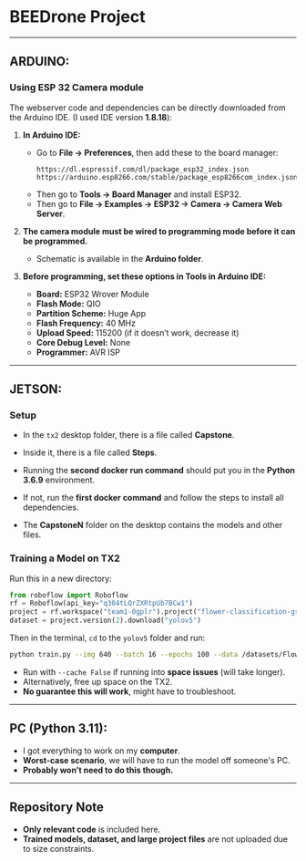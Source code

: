# BEEDrone Project

---

## **ARDUINO:**

### Using ESP 32 Camera module  

The webserver code and dependencies can be directly downloaded from the Arduino IDE. (I used IDE version **1.8.18**):  

1. **In Arduino IDE:**  
   - Go to **File → Preferences**, then add these to the board manager:  
     ```
     https://dl.espressif.com/dl/package_esp32_index.json
     https://arduino.esp8266.com/stable/package_esp8266com_index.json
     ```
   - Then go to **Tools → Board Manager** and install ESP32.  
   - Then go to **File → Examples → ESP32 → Camera → Camera Web Server**.  

2. **The camera module must be wired to programming mode before it can be programmed.**  
   - Schematic is available in the **Arduino folder**.  

3. **Before programming, set these options in Tools in Arduino IDE:**  
   - **Board:** ESP32 Wrover Module  
   - **Flash Mode:** QIO  
   - **Partition Scheme:** Huge App  
   - **Flash Frequency:** 40 MHz  
   - **Upload Speed:** 115200 (if it doesn’t work, decrease it)  
   - **Core Debug Level:** None  
   - **Programmer:** AVR ISP  

---

## **JETSON:**

### **Setup**  
- In the `tx2` desktop folder, there is a file called **Capstone**.  
- Inside it, there is a file called **Steps**.  
- Running the **second docker run command** should put you in the **Python 3.6.9** environment.  
- If not, run the **first docker command** and follow the steps to install all dependencies.  

- The **CapstoneN** folder on the desktop contains the models and other files.  

### **Training a Model on TX2**  

Run this in a new directory:  

```python
from roboflow import Roboflow
rf = Roboflow(api_key="q304tLQrZXRtpUb7BCw1")
project = rf.workspace("team1-0gplr").project("flower-classification-gsskn")
dataset = project.version(2).download("yolov5")
```

Then in the terminal, `cd` to the `yolov5` folder and run:  

```sh
python train.py --img 640 --batch 16 --epochs 100 --data /datasets/Flower-Classification-2/data.yaml --weights yolov5s.pt
```

- Run with `--cache False` if running into **space issues** (will take longer).  
- Alternatively, free up space on the TX2.  
- **No guarantee this will work**, might have to troubleshoot.  

---

## **PC (Python 3.11):**  

- I got everything to work on my **computer**.  
- **Worst-case scenario**, we will have to run the model off someone's PC.  
- **Probably won’t need to do this though.**  

---

## **Repository Note**  

- **Only relevant code** is included here.  
- **Trained models, dataset, and large project files** are not uploaded due to size constraints.  


